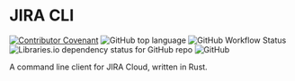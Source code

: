 # JIRA CLI

[![Contributor Covenant](https://img.shields.io/badge/Contributor%20Covenant-v2.0%20adopted-ff69b4.svg?style=flat-square)](CODE_OF_CONDUCT.md)
![GitHub top language](https://img.shields.io/github/languages/top/ptrbrynt/jira-cli?color=%230b7261&label=rust&logo=rust&style=flat-square)
![GitHub Workflow Status](https://img.shields.io/github/workflow/status/ptrbrynt/jira-cli/Rust?label=checks&logo=github&style=flat-square)
![Libraries.io dependency status for GitHub repo](https://img.shields.io/librariesio/github/ptrbrynt/jira-cli?style=flat-square)
![GitHub](https://img.shields.io/github/license/ptrbrynt/jira-cli?style=flat-square)

A command line client for JIRA Cloud, written in Rust.
